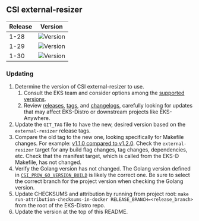 ## CSI external-resizer

| Release | Version                                                      |
|---------|--------------------------------------------------------------|
| 1-28    | ![Version](https://img.shields.io/badge/version-v1.11.2-blue) |
| 1-29    | ![Version](https://img.shields.io/badge/version-v1.11.2-blue) |
| 1-30    | ![Version](https://img.shields.io/badge/version-v1.11.2-blue) |

### Updating

1. Determine the version of CSI external-resizer to use.
   1. Consult the EKS team and consider options among the
      [supported versions](https://kubernetes-csi.github.io/docs/external-resizer.html#supported-versions).
   2. Review [releases](https://github.com/kubernetes-csi/external-resizer/releases),
      [tags](https://github.com/kubernetes-csi/external-resizer/tags),
      and [changelogs](https://github.com/kubernetes-csi/external-resizer/tree/master/CHANGELOG),
      carefully looking for updates that may affect EKS-Distro or downstream
      projects like EKS-Anywhere.
2. Update the `GIT_TAG` file to have the new, desired version based on the
   `external-resizer` release tags.
3. Compare the old tag to the new one, looking specifically for Makefile changes.
   For example:
   [v1.1.0 compared to v1.2.0](https://github.com/kubernetes-csi/external-resizer/compare/v1.1.0...v1.2.0).
   Check the `external-resizer` target for any build flag changes, tag
   changes, dependencies, etc. Check that the manifest target, which is called
   from the EKS-D Makefile, has not changed.
4. Verify the Golang version has not changed. The Golang version defined in
   [`CSI_PROW_GO_VERSION_BUILD`](https://github.com/kubernetes-csi/external-resizer/blob/v1.5.0/release-tools/prow.sh#L89)
   is likely the correct one. Be sure to select the correct branch for the
   project version when checking the Golang version.
5. Update CHECKSUMS and attribution by running from project root:
   `make run-attribution-checksums-in-docker RELEASE_BRANCH=<release_branch>`
   from the root of the EKS-Distro repo.
6. Update the version at the top of this README.
